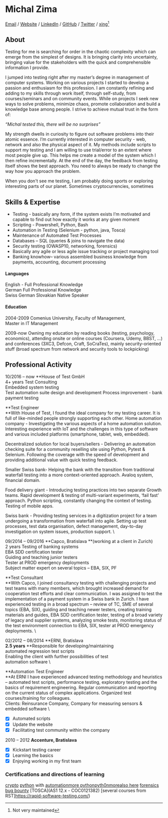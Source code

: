 # Michal Zima

[Email](mailto:miso.zima@1337tester.com) / [Website](https://www.1337tester.com) / [LinkedIn](https://www.linkedin.com/in/1337tester/) / [GitHub](https://github.com/1337tester) / [Twitter](https://twitter.com/1337T3st3r)  / [xing[^1]](https://www.xing.com/profile/Michal_Zima/cv)



 ## About

Testing for me is searching for order in the chaotic complexity which can emerge from the simplest of designs. It is bringing clarity into uncertainty, bringing value for the stakeholders with the quick and comprehensible information I provide.

I jumped into testing right after my master’s degree in management of computer systems. Working on various projects I started to develop a passion and enthusiasm for this profession. I am constantly refining and adding to my skills through work itself, through self-study, from courses/seminars and on community events. While on projects I seek new ways to solve problems, minimize chaos, promote collaboration and build a knowledge base among people. I strive to achieve mutual trust in the form of:

_“Michal tested this, there will be no surprises”_

My strength dwells in curiosity to figure out software problems into their atomic essence. I’m currently interested in computer security - web, network and also the physical aspect of it. My methods include scripts to support my testing and I am willing to use trial/error to an extent where most people give up. This helps me create a model of the system which I then refine incrementally. At the end of the day, the feedback from testing itself shows the best approach. You need to always be ready to change the way how you approach the problem.

When you don't see me testing, I am probably doing sports or exploring interesting parts of our planet. Sometimes cryptocurrencies, sometimes 

## Skills & Expertise
*   Testing - basically any form, if the system exists I’m motivated and capable to find out how exactly it works at any given moment
*   Scripting - Powershell, Python, Bash
*   Automation in Testing (Selenium - python, java, Tosca)
*   Maintenance of Automated Test Processes
*   Databases – SQL (queries & joins to navigate the data)
*   Security testing (OWASP10, networking, forensics)
*   Basically any agile or less agile issue tracking or project managing tool
*   Banking knowhow– various assembled business knowledge from payments, accounting, document processing

#### Languages

English	 - Full Professional Knowledge \
German	Full Professional Knowledge \
Swiss German
Slovakian	Native Speaker

#### Education

2004-2009	Comenius University, Faculty of Management, \
	Master in IT Management

2009-now	Owning my education by reading books 	(testing, psychology, economics), attending 		onsite or online courses (Coursera, Udemy, BBST, ...) and conferences (3XC3, Defcon, Craft, SoCraTes), mainly security-oriented stuff (broad spectrum from network and security 		tools to 	lockpicking)

## Professional Activity

10/2016 – now	**House of Test GmbH \
4+ years	Test Consulting \
Embedded system testing \
Test automation suite design and development
Process improvement - bank payment testing

**Test Engineer \
**With House of Test, I found the ideal company for my testing career. It is full of like-minded people strongly supporting each other. 
Home automation company - Investigating the various aspects of a home automation solution. Interesting experience with IoT and the challenges in this type of software and various included platforms (smartphone, tablet, web, embedded).

Decentralized solution for local buyers/sellers - Delivering an automation checking suite for a community reselling site using Python, Pytest & Selenium. Following the coverage with the speed of development and providing additional value with quick testing feedback.

Smaller Swiss bank- Helping the bank with the transition from traditional waterfall testing into a more context-oriented approach. Avaloq system, financial domain. 

Food delivery giant - Introducing testing practices into two separate Growth teams. Rapid development & testing of multi-variant experiments, ‘fail fast’ approach. Python scripting, constantly changing the context of testing. Testing of mobile apps.

Swiss bank - Providing testing services in a digitization project for a team undergoing a transformation from waterfall into agile. Setting up test processes, test data organisation, defect management, day-to-day investigation on system issues, production support. \


09/2014 – 09/2016	**Capco, Bratislava **(working at a client in Zurich) \
2 years	Testing of banking systems \
	EBA SDD certification tester \
	Guiding and teaching junior testers \
	Tester at PROD emergency deployments \
	Subject matter expert on several topics – EBA, SIX,	PF

**Test Consultant \
**With Capco, I joined consultancy testing with challenging projects and test teams with many members, which brought increased demand for cooperation test efforts and clear communication. I was assigned to test the implementation of a payment system in a Swiss bank in Zurich. I have experienced testing in a broad spectrum – review of TC, SME of several topics (EBA, SIX), guiding and teaching newer testers, creating training materials and guides, EBA SDD certification tester, testing of a broad variety of legacy and supplier systems, analyzing smoke tests, monitoring status of the test environment connection to EBA, SIX, tester at PROD emergency deployments. \


02/2012 – 08/2014	**ERNI, Bratislava \
**2.5 years**	**Responsible for developing/maintaining \
	automated regression test scripts \
	Enabling the client with further possibilities of test  \
	automation software \
	

**Automation Test Engineer \
**At ERNI I have experienced advanced testing methodology and heuristics – automated test scripts, performance testing, exploratory testing and the basics of requirement engineering. Regular communication and reporting on the current status of complex applications. Organized test courses/training for colleagues. \
Clients: Reinsurance Company, Company for measuring sensors & embedded software \
- [x] Automated scripts
- [x] Update the website  
- [x] Facilitating  test community within the company

2010 – 2012	**Accenture, Bratislava**
- [x] Kickstart testing career
- [x] Learning the basics
- [x] Enjoying working in my first team

### Certifications and directions of learning
[crypto](https://www.coursera.org/account/accomplishments/verify/5NFZK88SZ5NA)
[python](https://www.hackerrank.com/certificates/2b05ea6d7fe0) with [automation](https://www.udemy.com/certificate/UC-FRHJVODO/)[more python](https://courses.edx.org/certificates/0629de5730e34be0864861daacefa488)[pyth0n](https://courses.edx.org/certificates/3e1bf81675fb47059e4ee193b8e30925)[more](https://www.coursera.org/api/legacyCertificates.v1/spark/statementOfAccomplishment/972530~4583279/pdf)[also here](https://www.hackerrank.com/certificates/2b05ea6d7fe0)
[forensics](https://www.udemy.com/certificate/UC-38XPV8V0/)
[bug bounty](https://www.udemy.com/certificate/UC-15RQYEGJ/)
[TOSCA](AS1 12.x - COC0121382)
[several courses from RST]https://rapid-software-testing.com/)



[^1]: Not very maintained
